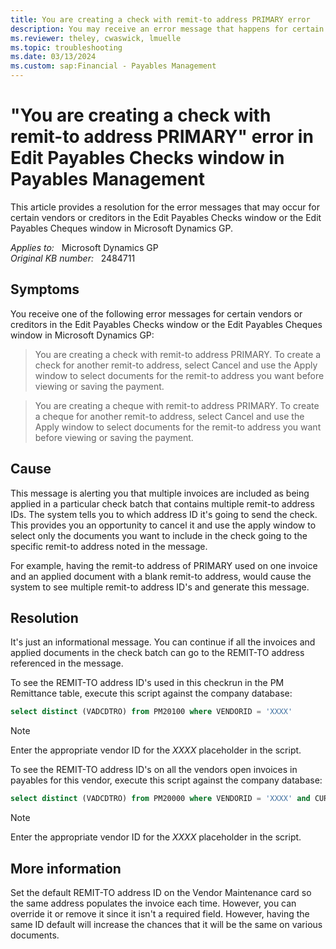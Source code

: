 ```yaml
---
title: You are creating a check with remit-to address PRIMARY error
description: You may receive an error message that happens for certain vendors in the Edit payables checks window in Payables Management. Provides a resolution.
ms.reviewer: theley, cwaswick, lmuelle
ms.topic: troubleshooting
ms.date: 03/13/2024
ms.custom: sap:Financial - Payables Management
---
```

# "You are creating a check with remit-to address PRIMARY" error in Edit Payables Checks window in Payables Management

This article provides a resolution for the error messages that may occur for certain vendors or creditors in the Edit Payables Checks window or the Edit Payables Cheques window in Microsoft Dynamics GP.

_Applies to:_ &nbsp; Microsoft Dynamics GP  
_Original KB number:_ &nbsp; 2484711

## Symptoms

You receive one of the following error messages for certain vendors or creditors in the Edit Payables Checks window or the Edit Payables Cheques window in Microsoft Dynamics GP:

> You are creating a check with remit-to address PRIMARY. To create a check for another remit-to address, select Cancel and use the Apply window to select documents for the remit-to address you want before viewing or saving the payment.

> You are creating a cheque with remit-to address PRIMARY. To create a cheque for another remit-to address, select Cancel and use the Apply window to select documents for the remit-to address you want before viewing or saving the payment.

## Cause

This message is alerting you that multiple invoices are included as being applied in a particular check batch that contains multiple remit-to address IDs. The system tells you to which address ID it's going to send the check. This provides you an opportunity to cancel it and use the apply window to select only the documents you want to include in the check going to the specific remit-to address noted in the message.

For example, having the remit-to address of PRIMARY used on one invoice and an applied document with a blank remit-to address, would cause the system to see multiple remit-to address ID's and generate this message.

## Resolution

It's just an informational message. You can continue if all the invoices and applied documents in the check batch can go to the REMIT-TO address referenced in the message.

To see the REMIT-TO address ID's used in this checkrun in the PM Remittance table, execute this script against the company database:

```sql
select distinct (VADCDTRO) from PM20100 where VENDORID = 'XXXX'
```

> [!NOTE]
> Enter the appropriate vendor ID for the *XXXX* placeholder in the script.

To see the REMIT-TO address ID's on all the vendors open invoices in payables for this vendor, execute this script against the company database:

```sql
select distinct (VADCDTRO) from PM20000 where VENDORID = 'XXXX' and CURTRXAM > '0.00000'
```

> [!NOTE]
> Enter the appropriate vendor ID for the *XXXX* placeholder in the script.

## More information

Set the default REMIT-TO address ID on the Vendor Maintenance card so the same address populates the invoice each time. However, you can override it or remove it since it isn't a required field. However, having the same ID default will increase the chances that it will be the same on various documents.
